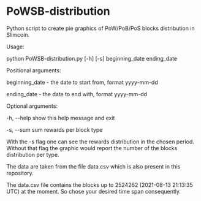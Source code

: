 # PoWSB-distribution
Python script to create pie graphics of PoW/PoB/PoS blocks distribution in Slimcoin.

Usage: 

python PoWSB-distribution.py [-h] [-s] beginning_date ending_date


Positional arguments:

beginning_date  - the date to start from, format yyyy-mm-dd

ending_date     - the date to end with, format yyyy-mm-dd


Optional arguments:

-h, --help      show this help message and exit

-s, --sum       sum rewards per block type

With the -s flag one can see the rewards distribution in the chosen period. Without that flag the graphic would report the number of the blocks distribution per type.

The data are taken from the file data.csv which is also present in this repository.

The data.csv file contains the blocks up to 2524262 (2021-08-13 21:13:35 UTC) at the moment. So chose your desired time span consequently. 
